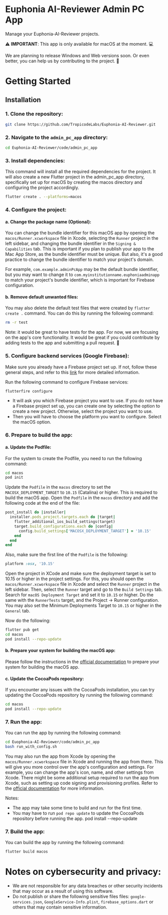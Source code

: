 # Euphonia AI-Reviewer Admin PC App

Manage your Euphonia-AI-Reviewer projects.

⚠️ **IMPORTANT**: This app is only available for macOS at the moment. 💻

We are planning to release Windows and Web versions soon. Or even better, you can help us by contributing to the project. 🚀

# Getting Started

## Installation

### 1. Clone the repository:

```bash
git clone https://github.com/TropicodeLabs/Euphonia-AI-Reviewer.git
```

### 2. Navigate to the `admin_pc_app` directory:

```bash
cd Euphonia-AI-Reviewer/code/admin_pc_app
```

### 3. Install dependencies:

This command will install all the required dependencies for the project. It will also create a new Flutter project in the admin_pc_app directory, specifically set up for macOS by creating the macos directory and configuring the project accordingly.

```bash
flutter create . --platforms=macos
```

### 4. Configure the project:

#### a. Change the package name (Optional):
You can change the bundle identifier for this macOS app by opening the `macos/Runner.xcworkspace` file in Xcode, selecting the `Runner` project in the left sidebar, and changing the bundle identifier in the `Signing & Capabilities` tab. This is important if you plan to publish your app to the Mac App Store, as the bundle identifier must be unique. But also, it's a good practice to change the bundle identifier to match your project's domain.

For example, `com.example.adminPcApp` may be the default bundle identifier, but you may want to change it to `com.myinstitutionname.euphoniaadminapp` to match your project's bundle identifier, which is important for Firebase configuration. 

#### b. Remove default unwanted files:
You may also delete the default test files that were created by `flutter create .` command. You can do this by running the following command:

```bash
rm -r test
```

Note: it would be great to have tests for the app. For now, we are focusing on the app's core functionality. It would be great if you could contribute by adding tests to the app and submitting a pull request. 🚀

### 5. Configure backend services (Google Firebase):

Make sure you already have a Firebase project set up. If not, follow these general steps, and refer to this [link](https://firebase.google.com/docs/flutter/setup) for more detailed information.

Run the following command to configure Firebase services:

```bash
flutterfire configure
```

- It will ask you which Firebase project you want to use. If you do not have a Firebase project set up, you can create one by selecting the option to create a new project. Otherwise, select the project you want to use.
- Then you will have to choose the platform you want to configure. Select the macOS option.

### 6. Prepare to build the app:

#### a. Update the Podfile:

For the system to create the Podfile, you need to run the following command:

```bash
cd macos
pod init
```

Update the `Podfile` in the `macos` directory to set the `MACOSX_DEPLOYMENT_TARGET` to `10.15` (Catalina) or higher. This is required to build the macOS app. Open the `Podfile` in the `macos` directory and add the following code at the end of the file:

```ruby
post_install do |installer|
  installer.pods_project.targets.each do |target|
    flutter_additional_ios_build_settings(target)
    target.build_configurations.each do |config|
      config.build_settings['MACOSX_DEPLOYMENT_TARGET'] = '10.15'
    end
  end
end
```

Also, make sure the first line of the `Podfile` is the following:

```ruby
platform :osx, '10.15'
```

Open the project in XCode and make sure the deployment target is set to 10.15 or higher in the project settings. For this, you should open the `macos/Runner.xcworkspace` file in Xcode and select the `Runner` project in the left sidebar. Then, select the `Runner` target and go to the `Build Settings` tab. Search for `macOS Deployment Target` and set it to `10.15` or higher. Do the same with the `RunnerTests` target, and the Project -> Runner configuration. You may also set the Minimum Deployments Target to `10.15` or higher in the `General` tab.

Now do the following:
``` bash
flutter pub get
cd macos
pod install --repo-update
```

#### b. Prepare your system for building the macOS app:

Please follow the instructions in the [official documentation](https://docs.flutter.dev/deployment/macos) to prepare your system for building the macOS app. 

#### c. Update the CocoaPods repository:

If you encounter any issues with the CocoaPods installation, you can try updating the CocoaPods repository by running the following command:

``` bash
cd macos
pod install --repo-update
```

### 7. Run the app:

You can run the app by running the following command:

```bash
cd Euophonia-AI-Reviewer/code/admin_pc_app
bash run_with_config.sh
```

You may also run the app from Xcode by opening the `macos/Runner.xcworkspace` file in Xcode and running the app from there. This will give you more control over the app's configuration and settings. For example, you can change the app's icon, name, and other settings from Xcode. There might be some additional setup required to run the app from Xcode, such as setting up code signing and provisioning profiles. Refer to the [official documentation](https://flutter.dev/desktop#running-your-app) for more information.

Notes:
- The app may take some time to build and run for the first time.
- You may have to run `pod repo update` to update the CocoaPods repository before running the app.
pod install --repo-update



### 7. Build the app:

You can build the app by running the following command:

```bash
flutter build macos
```

# Notes on cybersecurity and privacy:
- We are not responsible for any data breaches or other security incidents that may occur as a result of using this software.
- Do not publish or share the following sensitive files files: `google-services.json`, `GoogleService-Info.plist`, `firebase_options.dart` or others that may contain sensitive information.